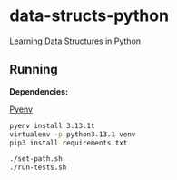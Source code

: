 # data-structs-python
Learning Data Structures in Python

## Running

**Dependencies:**

[Pyenv](https://github.com/pyenv/pyenv)

```sh
pyenv install 3.13.1t
virtualenv -p python3.13.1 venv
pip3 install requirements.txt

./set-path.sh
./run-tests.sh
```
